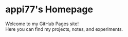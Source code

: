 # appi77's Homepage

Welcome to my GitHub Pages site!  
Here you can find my projects, notes, and experiments.

